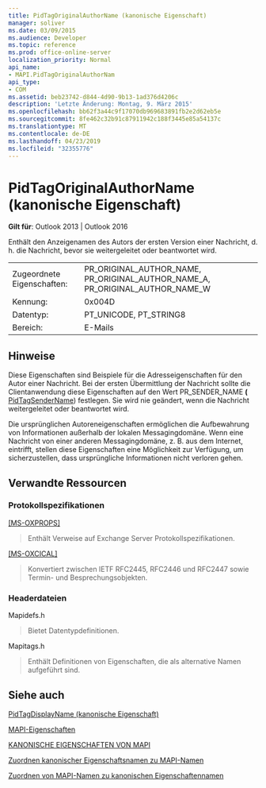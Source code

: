 ```yaml
---
title: PidTagOriginalAuthorName (kanonische Eigenschaft)
manager: soliver
ms.date: 03/09/2015
ms.audience: Developer
ms.topic: reference
ms.prod: office-online-server
localization_priority: Normal
api_name:
- MAPI.PidTagOriginalAuthorNam
api_type:
- COM
ms.assetid: beb23742-d844-4d90-9b13-1ad376d4206c
description: 'Letzte Änderung: Montag, 9. März 2015'
ms.openlocfilehash: bb62f3a44c9f17070db969683891fb2e2d62eb5e
ms.sourcegitcommit: 8fe462c32b91c87911942c188f3445e85a54137c
ms.translationtype: MT
ms.contentlocale: de-DE
ms.lasthandoff: 04/23/2019
ms.locfileid: "32355776"
---
```

# <a name="pidtagoriginalauthorname-canonical-property"></a>PidTagOriginalAuthorName (kanonische Eigenschaft)

  
  
**Gilt für**: Outlook 2013 | Outlook 2016 
  
Enthält den Anzeigenamen des Autors der ersten Version einer Nachricht, d. h. die Nachricht, bevor sie weitergeleitet oder beantwortet wird.
  
|||
|:-----|:-----|
|Zugeordnete Eigenschaften:  <br/> |PR_ORIGINAL_AUTHOR_NAME, PR_ORIGINAL_AUTHOR_NAME_A, PR_ORIGINAL_AUTHOR_NAME_W  <br/> |
|Kennung:  <br/> |0x004D  <br/> |
|Datentyp:  <br/> |PT_UNICODE, PT_STRING8  <br/> |
|Bereich:  <br/> |E-Mails  <br/> |
   
## <a name="remarks"></a>Hinweise

Diese Eigenschaften sind Beispiele für die Adresseigenschaften für den Autor einer Nachricht. Bei der ersten Übermittlung der Nachricht sollte die Clientanwendung diese Eigenschaften auf den Wert PR_SENDER_NAME **(** [PidTagSenderName](pidtagsendername-canonical-property.md)) festlegen. Sie wird nie geändert, wenn die Nachricht weitergeleitet oder beantwortet wird.
  
Die ursprünglichen Autoreneigenschaften ermöglichen die Aufbewahrung von Informationen außerhalb der lokalen Messagingdomäne. Wenn eine Nachricht von einer anderen Messagingdomäne, z. B. aus dem Internet, eintrifft, stellen diese Eigenschaften eine Möglichkeit zur Verfügung, um sicherzustellen, dass ursprüngliche Informationen nicht verloren gehen.
  
## <a name="related-resources"></a>Verwandte Ressourcen

### <a name="protocol-specifications"></a>Protokollspezifikationen

[[MS-OXPROPS]](https://msdn.microsoft.com/library/f6ab1613-aefe-447d-a49c-18217230b148%28Office.15%29.aspx)
  
> Enthält Verweise auf Exchange Server Protokollspezifikationen.
    
[[MS-OXCICAL]](https://msdn.microsoft.com/library/a685a040-5b69-4c84-b084-795113fb4012%28Office.15%29.aspx)
  
> Konvertiert zwischen IETF RFC2445, RFC2446 und RFC2447 sowie Termin- und Besprechungsobjekten.
    
### <a name="header-files"></a>Headerdateien

Mapidefs.h
  
> Bietet Datentypdefinitionen.
    
Mapitags.h
  
> Enthält Definitionen von Eigenschaften, die als alternative Namen aufgeführt sind.
    
## <a name="see-also"></a>Siehe auch



[PidTagDisplayName (kanonische Eigenschaft)](pidtagdisplayname-canonical-property.md)


[MAPI-Eigenschaften](mapi-properties.md)
  
[KANONISCHE EIGENSCHAFTEN VON MAPI](mapi-canonical-properties.md)
  
[Zuordnen kanonischer Eigenschaftsnamen zu MAPI-Namen](mapping-canonical-property-names-to-mapi-names.md)
  
[Zuordnen von MAPI-Namen zu kanonischen Eigenschaftennamen](mapping-mapi-names-to-canonical-property-names.md)

